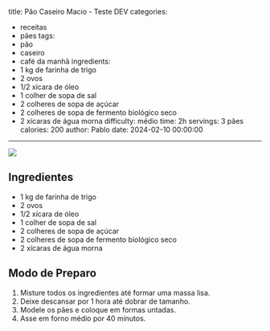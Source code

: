 title: Pão Caseiro Macio - Teste DEV
categories:
  - receitas
  - pães
tags:
  - pão
  - caseiro
  - café da manhã
ingredients:
  - 1 kg de farinha de trigo
  - 2 ovos
  - 1/2 xícara de óleo
  - 1 colher de sopa de sal
  - 2 colheres de sopa de açúcar
  - 2 colheres de sopa de fermento biológico seco
  - 2 xícaras de água morna
difficulty: médio
time: 2h
servings: 3 pães
calories: 200
author: Pablo
date: 2024-02-10 00:00:00
---
[![](https://markdown-videos-api.jorgenkh.no/youtube/dQw4w9WgXcQ)](https://youtu.be/dQw4w9WgXcQ)

## Ingredientes
- 1 kg de farinha de trigo  
- 2 ovos  
- 1/2 xícara de óleo  
- 1 colher de sopa de sal  
- 2 colheres de sopa de açúcar  
- 2 colheres de sopa de fermento biológico seco  
- 2 xícaras de água morna  

## Modo de Preparo
1. Misture todos os ingredientes até formar uma massa lisa.  
2. Deixe descansar por 1 hora até dobrar de tamanho.  
3. Modele os pães e coloque em formas untadas.  
4. Asse em forno médio por 40 minutos.